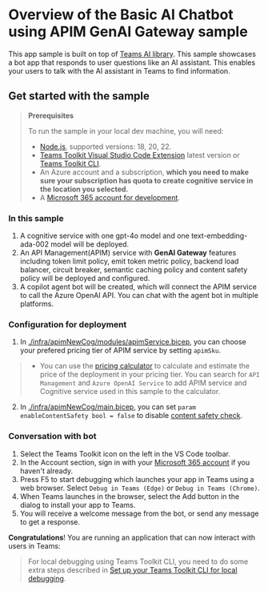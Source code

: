 # Overview of the Basic AI Chatbot using APIM GenAI Gateway sample

This app sample is built on top of [Teams AI library](https://aka.ms/teams-ai-library).
This sample showcases a bot app that responds to user questions like an AI assistant. This enables your users to talk with the AI assistant in Teams to find information.


## Get started with the sample

> **Prerequisites**
>
> To run the sample in your local dev machine, you will need:
>
> - [Node.js](https://nodejs.org/), supported versions: 18, 20, 22.
> - [Teams Toolkit Visual Studio Code Extension](https://aka.ms/teams-toolkit) latest version or [Teams Toolkit CLI](https://aka.ms/teams-toolkit-cli).
> - An Azure account and a subscription, **which you need to make sure your subscription has quota to create cognitive service in the location you selected.**
> - A [Microsoft 365 account for development](https://docs.microsoft.com/microsoftteams/platform/toolkit/accounts).

### In this sample
1. A cognitive service with one gpt-4o model and one text-embedding-ada-002 model will be deployed.
1. An API Management(APIM) service with **GenAI Gateway** features including token limit policy, emit token metric policy, backend load balancer, circuit breaker, semantic caching policy and content safety policy will be deployed and configured.
1. A copilot agent bot will be created, which will connect the APIM service to call the Azure OpenAI API. You can chat with the agent bot in multiple platforms.

### Configuration for deployment
1. In [./infra/apimNewCog/modules/apimService.bicep](./infra/apimNewCog/modules/apimService.bicep), you can choose your prefered pricing tier of APIM service by setting `apimSku`.
> - You can use the [pricing calculator](https://azure.microsoft.com/en-us/pricing/calculator/) to calculate and estimate the price of the deployment in your pricing tier.
You can search for `API Management` and `Azure OpenAI Service` to add APIM service and Cognitive service used in this sample to the calculator.

2. In [./infra/apimNewCog/main.bicep](./infra/apimNewCog/main.bicep), you can set `param enableContentSafety bool = false` to disable [content safety check](https://learn.microsoft.com/en-us/azure/ai-services/content-safety/overview).

### Conversation with bot
1. Select the Teams Toolkit icon on the left in the VS Code toolbar.
1. In the Account section, sign in with your [Microsoft 365 account](https://docs.microsoft.com/microsoftteams/platform/toolkit/accounts) if you haven't already.
1. Press F5 to start debugging which launches your app in Teams using a web browser. Select `Debug in Teams (Edge)` or `Debug in Teams (Chrome)`.
1. When Teams launches in the browser, select the Add button in the dialog to install your app to Teams.
1. You will receive a welcome message from the bot, or send any message to get a response.

**Congratulations**! You are running an application that can now interact with users in Teams:

> For local debugging using Teams Toolkit CLI, you need to do some extra steps described in [Set up your Teams Toolkit CLI for local debugging](https://aka.ms/teamsfx-cli-debugging).
